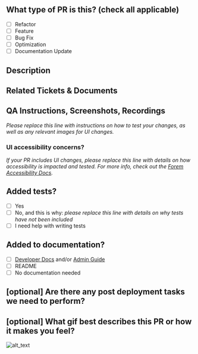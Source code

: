 <!--
     For Work In Progress Pull Requests, please use the Draft PR feature,
     see https://github.blog/2019-02-14-introducing-draft-pull-requests/ for further details.

     For a timely review/response, please avoid force-pushing additional
     commits if your PR already received reviews or comments.

     Before submitting a Pull Request, please ensure you've done the following:
     - 📖 Read the Forem Contributing Guide: https://github.com/forem/forem/blob/master/CONTRIBUTING.md#create-a-pull-request.
     - 📖 Read the Forem Code of Conduct: https://github.com/forem/forem/blob/master/CODE_OF_CONDUCT.md.
     - 👷‍♀️ Create small PRs. In most cases this will be possible.
     - ✅ Provide tests for your changes.
     - 📝 Use descriptive commit messages.
     - 📗 Update any related documentation and include any relevant screenshots.

     NOTE: Pull Requests from forked repositories will need to be reviewed by
     a Forem Team member before any CI builds will run. Once your PR is approved
     with a `/ci` reply to the PR, it will be allowed to run subsequent builds without
     manual approval.
-->

## What type of PR is this? (check all applicable)

- [ ] Refactor
- [ ] Feature
- [ ] Bug Fix
- [ ] Optimization
- [ ] Documentation Update

## Description

## Related Tickets & Documents

## QA Instructions, Screenshots, Recordings

_Please replace this line with instructions on how to test your changes, as well
as any relevant images for UI changes._

### UI accessibility concerns?

_If your PR includes UI changes, please replace this line with details on how accessibility is impacted and tested. For more info, check out the [Forem Accessibility Docs](https://docs.forem.com/frontend/accessibility)._

## Added tests?

- [ ] Yes
- [ ] No, and this is why: _please replace this line with details on why tests
      have not been included_
- [ ] I need help with writing tests

## Added to documentation?

- [ ] [Developer Docs](https://docs.forem.com) and/or
      [Admin Guide](https://forem.gitbook.io/forem-admin-guide/)
- [ ] README
- [ ] No documentation needed

## [optional] Are there any post deployment tasks we need to perform?

## [optional] What gif best describes this PR or how it makes you feel?

![alt_text](gif_link)

